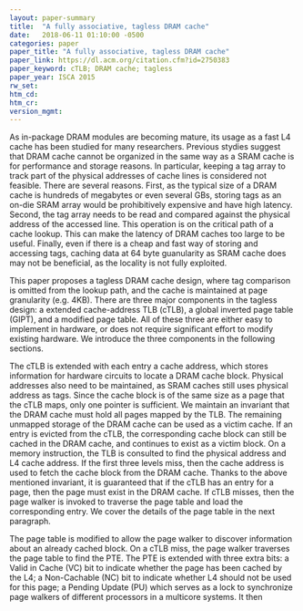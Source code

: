 ```yaml
---
layout: paper-summary
title:  "A fully associative, tagless DRAM cache"
date:   2018-06-11 01:10:00 -0500
categories: paper
paper_title: "A fully associative, tagless DRAM cache"
paper_link: https://dl.acm.org/citation.cfm?id=2750383
paper_keyword: cTLB; DRAM cache; tagless
paper_year: ISCA 2015
rw_set: 
htm_cd: 
htm_cr: 
version_mgmt: 
---
```

  
As in-package DRAM modules are becoming mature, its usage as a fast L4 cache has been studied for many
researchers. Previous stydies suggest that DRAM cache cannot be organized in the same way as a SRAM cache 
is for performance and storage reasons. In particular, keeping a tag array to track part of the physical 
addresses of cache lines is considered not feasible. There are several reasons. First, as the typical size
of a DRAM cache is hundreds of megabytes or even several GBs, storing tags as an on-die SRAM array would be 
prohibitively expensive and have high latency. Second, the tag array needs to be read and compared against
the physical address of the accessed line. This operation is on the critical path of a cache lookup.
This can make the latency of DRAM caches too large to be useful. Finally, even if there is a cheap and fast 
way of storing and accessing tags, caching data at 64 byte guanularity as SRAM cache does may not be beneficial,
as the locality is not fully exploited.

This paper proposes a tagless DRAM cache design, where tag comparison is omitted from the lookup path, and 
the cache is maintained at page granularity (e.g. 4KB). There are three major components in the tagless design:
a extended cache-address TLB (cTLB), a global inverted page table (GIPT), and a modified page table. 
All of these three are either easy to implement in hardware, or does not require significant effort to modify 
existing hardware. We introduce the three components in the following sections.

The cTLB is extended with each entry a cache address, which stores information for hardware circuits to locate
a DRAM cache block. Physical addresses also need to be maintained, as SRAM caches still uses physical address 
as tags. Since the cache block is of the same size as a page that the cTLB maps, only one pointer is sufficient. 
We maintain an invariant that the DRAM cache must hold all pages mapped by the TLB. The remaining unmapped 
storage of the DRAM cache can be used as a victim cache. If an entry is evicted from the cTLB, the corresponding
cache block can still be cached in the DRAM cache, and continues to exist as a victim block. 
On a memory instruction, the TLB is consulted to find the physical address and L4 cache address. If the first 
three levels miss, then the cache address is used to fetch the cache block from the DRAM cache. Thanks to 
the above mentioned invariant, it is guaranteed that if the cTLB has an entry for a page, then the page 
must exist in the DRAM cache. If cTLB misses, then the page walker is invoked to traverse the page table and 
load the corresponding entry. We cover the details of the page table in the next paragraph.

The page table is modified to allow the page walker to discover information about an already cached block.
On a cTLB miss, the page walker traverses the page table to find the PTE. The PTE is extended with three extra
bits: a Valid in Cache (VC) bit to indicate whether the page has been cached by the L4; a Non-Cachable (NC) bit
to indicate whether L4 should not be used for this page; a Pending Update (PU) which serves as a lock to synchronize
page walkers of different processors in a multicore systems. It then 
